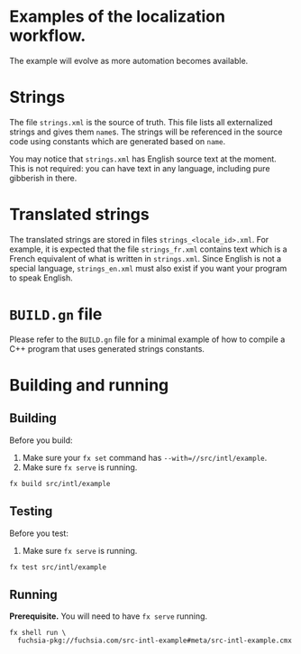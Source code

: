 # Examples of the localization workflow.

The example will evolve as more automation becomes available.

# Strings

The file `strings.xml` is the source of truth.  This file lists all externalized
strings and gives them `name`s.  The strings will be referenced in the source code
using constants which are generated based on `name`.

You may notice that `strings.xml` has English source text at the moment.  This
is not required: you can have text in any language, including pure gibberish in
there.

# Translated strings

The translated strings are stored in files `strings_<locale_id>.xml`.  For
example, it is expected that the file `strings_fr.xml` contains text which
is a French equivalent of what is written in `strings.xml`.  Since English is
not a special language, `strings_en.xml` must also exist if you want your
program to speak English.

# `BUILD.gn` file

Please refer to the `BUILD.gn` file for a minimal example of how to compile a
C++ program that uses generated strings constants.

# Building and running

## Building

Before you build:

1. Make sure your `fx set` command has `--with=//src/intl/example`. 
1. Make sure `fx serve` is running.

```
fx build src/intl/example
```

## Testing

Before you test:

1. Make sure `fx serve` is running.

```
fx test src/intl/example
```

## Running

**Prerequisite.** You will need to have `fx serve` running.

```
fx shell run \
  fuchsia-pkg://fuchsia.com/src-intl-example#meta/src-intl-example.cmx
```
